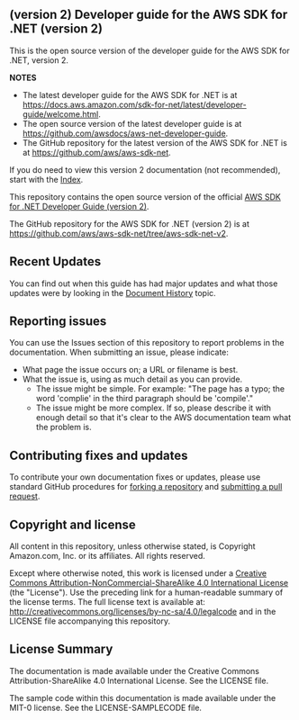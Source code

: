 ## (version 2) Developer guide for the AWS SDK for .NET (version 2)

This is the open source version of the developer guide for the AWS SDK for .NET, version 2.

**NOTES**
* The latest developer guide for the AWS SDK for .NET is at https://docs.aws.amazon.com/sdk-for-net/latest/developer-guide/welcome.html.
* The open source version of the latest developer guide is at https://github.com/awsdocs/aws-net-developer-guide.
* The GitHub repository for the latest version of the AWS SDK for .NET is at https://github.com/aws/aws-sdk-net.

If you do need to view this version 2 documentation (not recommended), start with the [Index](doc_source/index.md).

This repository contains the open source version of the official [AWS SDK for .NET Developer Guide (version 2)](https://docs.aws.amazon.com/sdk-for-net/v2/developer-guide/welcome.html).

The GitHub repository for the AWS SDK for .NET (version 2) is at https://github.com/aws/aws-sdk-net/tree/aws-sdk-net-v2.

## Recent Updates

You can find out when this guide has had major updates and what those updates were by looking in the [Document History](doc_source/document-history.md) topic.

## Reporting issues

You can use the Issues section of this repository to report problems in the documentation. When submitting an issue, please indicate:

  * What page the issue occurs on; a URL or filename is best.
  * What the issue is, using as much detail as you can provide.
    * The issue might be simple. For example: "The page has a typo; the word 'complie' in the third paragraph should be 'compile'."
    * The issue might be more complex. If so, please describe it with enough detail so that it's clear to the AWS documentation team what the problem is.

## Contributing fixes and updates

To contribute your own documentation fixes or updates, please use standard GitHub procedures for [forking a repository](https://help.github.com/articles/fork-a-repo/) and [submitting a pull request](https://help.github.com/articles/using-pull-requests/).

## Copyright and license

All content in this repository, unless otherwise stated, is Copyright Amazon.com, Inc. or its affiliates. All rights reserved.

Except where otherwise noted, this work is licensed under a [Creative Commons Attribution-NonCommercial-ShareAlike 4.0 International License](http://creativecommons.org/licenses/by-nc-sa/4.0/) (the "License"). Use the preceding link for a human-readable summary of the license terms. The full license text is available at: http://creativecommons.org/licenses/by-nc-sa/4.0/legalcode and in the LICENSE file accompanying this repository.

## License Summary

The documentation is made available under the Creative Commons Attribution-ShareAlike 4.0 International License. See the LICENSE file.

The sample code within this documentation is made available under the MIT-0 license. See the LICENSE-SAMPLECODE file.
